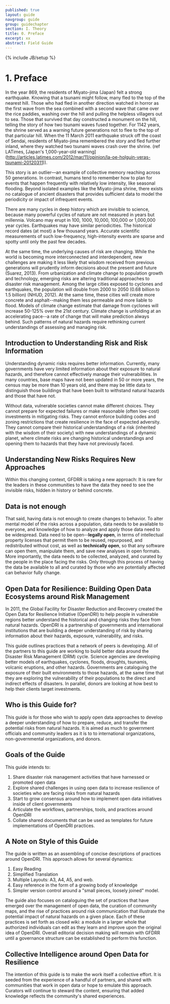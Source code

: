 ```yaml
---
published: true
layout: guide
navgroup: guide
group: guidechapter
section: I. Theory
title: 0. Preface
excerpt: xx
abstract: Field Guide
---
```


<!-- prose.io users: leave this bit alone -->
{% include JB/setup %}
<!-- end prose.io restriction -->

# 1.	Preface
In the year 869, the residents of Miyato-jima (Japan) felt a strong earthquake. Knowing that a tsunami might follow, many fled to the top of the nearest hill. Those who had fled in another direction watched in horror as the first wave from the sea combined with a second wave that came over the rice paddies, washing over the hill and pulling the helpless villagers out to sea. Those that survived that day constructed a monument on the hill, telling the story of how two tsunami waves fused together. For 1142 years, the shrine served as a warning future generations not to flee to the top of that particular hill. When the 11 March 2011 earthquake struck off the coast of Sendai, residents of Miyato-jima remembered the story and fled further inland, where they watched two tsunami waves crash over the shrine. (ref LATimes, [Japan's 1,000-year-old warning] (http://articles.latimes.com/2012/mar/11/opinion/la-oe-holguin-veras-tsunami-20120311)). 

This story is an outlier&mdash;an example of collective memory reaching across 50 generations. In contrast, humans tend to remember how to plan for events that happen frequently with relatively low intensity, like seasonal flooding. Beyond isolated examples like the Miyato-jima shrine, there exists no catalogue of ancient disasters that provides sufficient data to model the periodicity or impact of infrequent events. 

There are many cycles in deep history which are invisible to science, because many powerful cycles of nature are not measured in years but millennia. Volcano may erupt in 100, 1000, 10,000, 100,000 or 1,000,000 year cycles. Earthquakes may have similar periodicities. The historical record dates (at most) a few thousand years. Accurate scientific measurements of such low-frequency, high-intensity events are sparse and spotty until only the past few decades.

At the same time, the underlying causes of risk are changing. While the world is becoming more interconnected and interdependent, new challenges are making it less likely that wisdom received from previous generations will prudently inform decisions about the present and future (Suarez, 2013). From urbanization and climate change to population growth and technology, emerging risks are altering traditional approaches to disaster risk management. Among the large cities exposed to cyclones and earthquakes, the population will double from 2000 to 2050 (0.68 billion to 1.5 billion) (NHUD, 2012). At the same time, these cities will create more concrete and asphalt--making them less permeable and more liable to flood. Models of climate change estimate that damage from cyclones will increase 50-125% over the 21st century. Climate change is unfolding at an accelerating pace--a rate of change that will make prediction always behind. Such patterns of natural hazards require rethinking current understandings of assessing and managing risk. 

## Introduction to Understanding Risk and Risk Information
Understanding dynamic risks requires better information. Currently, many governments have very limited information about their exposure to natural hazards, and therefore cannot effectively manage their vulnerabilities. In many countries, base maps have not been updated in 50 or more years, the census may be more than 10 years old, and there may be little data to distinguish those buildings that have been built to withstand natural hazards and those that have not. 

Without data, vulnerable societies cannot make different choices. They cannot prepare for expected failures or make reasonable (often low-cost) investments in mitigating risks. They cannot enforce building codes and zoning restrictions that create resilience in the face of expected adversity. They cannot compare their historical understandings of a risk (inherited with the wisdom of their society) with new understandings of a dynamic planet, where climate risks are changing historical understandings and opening them to hazards that they have not previously faced. 


<!-- OpenDRI as shared problem in risk management -->

## Understanding New Risks Requires New Approaches
Within this changing context, GFDRR is taking a new approach:  It is rare for the leaders in these communities to have the data they need to see the invisible risks, hidden in history or behind concrete. 

## Data is not enough
That said, having data is not enough to create changes to behavior. To alter mental model of the risks across a population, data needs to be available to everyone, and knowledge of how to analyze and apply those data need to be widespread. Data need to be open--**legally open**, in terms of intellectual property licenses that permit them to be reused, repurposed, and redistributed without cost, as well as **technically open**, so that any software can open them, manipulate them, and save new analyses in open formats. More importantly, the data needs to be collected, analyzed, and curated by the people in the place facing the risks. Only through this process of having the data be available to all and curated by those who are potentially affected can behavior fully change.

## Open Data for Resilience: Building Open Data Ecosystems around Risk Management
In 2011, the Global Facility for Disaster Reduction and Recovery created the Open Data for Resilience Initiative (OpenDRI) to help people in vulnerable regions better understand the historical and changing risks they face from natural hazards. OpenDRI is a partnership of governments and international institutions that are building a deeper understanding of risk by sharing information about their hazards, exposure, vulnerability, and risks.

This guide outlines practices that a network of peers is developing. All of the partners to this guide are working to build better data around the Disaster Risk Management (DRM) cycle. Science agencies are developing better models of earthquakes, cyclones, floods, droughts, tsunamis, volcanic eruptions, and other hazards. Governments are cataloguing the exposure of their built environments to those hazards, at the same time that they are exploring the vulnerability of their populations to the direct and indirect effects of disasters. In parallel, donors are looking at how best to help their clients target investments. 

## Who is this Guide for?
This guide is for those who wish to apply open data approaches to develop a deeper understanding of how to prepare, reduce, and transfer the potential risks from natural hazards. It is aimed as much to government officials and community leaders as it is to to international organizations, non-governmental organizations, and donors.

## Goals of the Guide
This guide intends to:

1.	Share disaster risk management activities that have harnessed or promoted open data
2.	Explore shared challenges in using open data to increase resilience of societies who are facing risks from natural hazards
3.	Start to grow consensus around how to implement open data initiatives inside of client governments
4.	Articulate the workflows, partnerships, tools, and practices around OpenDRI
5.	Collate shared documents that can be used as templates for future implementations of OpenDRI practices.

## A Note on Style of this Guide
The guide is written as an assembling of concise descriptions of practices around OpenDRI. This approach allows for several dynamics:

1. Easy Reading
2. Simplified Translation
3. Multiple Layouts: A3, A4, A5, and web.
4. Easy reference in the form of a growing body of knowledge
5. Simpler version control around a "small pieces, loosely joined" model. 

The guide also focuses on cataloguing the set of practices that have emerged over the management of open data, the curation of community maps, and the rise of practices around risk communication that illustrate the potential impact of natural hazards on a given place. Each of these practices is set forth as closed wiki: a module in a larger whole that authorized individuals can edit as they learn and improve upon the original idea of OpenDRI. Overall editorial decision making will remain with GFDRR until a governance structure can be established to perform this function.

## Collective Intelligence around Open Data for Resilience
The intention of this guide is to make the work itself a collective effort. It is seeded from the experience of a handful of partners, and shared with communities that work in open data or hope to emulate this approach. Curators will continue to steward the content, ensuring that added knowledge reflects the community's shared experiences.
